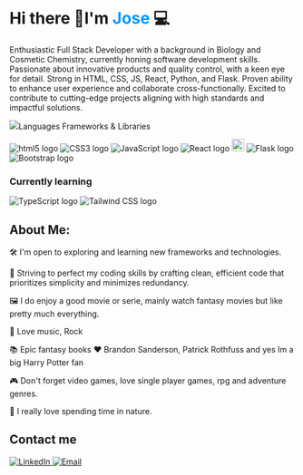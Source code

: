 <h1>Hi there 👋I'm <span style="color:#09f;">Jose</span> 💻</h1>
  <p>Enthusiastic Full Stack Developer with a background in Biology and Cosmetic Chemistry, currently honing software development skills. Passionate about innovative products and quality control, with a keen eye for detail. Strong in HTML, CSS, JS, React, Python, and Flask. Proven ability to enhance user experience and collaborate cross-functionally. Excited to contribute to cutting-edge projects aligning with high standards and impactful solutions.</p>
  <img src="https://miro.medium.com/v2/resize:fit:400/0*l1GgcqQ-pRxY5o1t"


<h2>Languages Frameworks & Libraries</h2>
<p>
  
  <a href="https://developer.mozilla.org/en-US/docs/Web/HTML" style="text-decoration: none;">
    <img src="https://github.com/JoseJoaquinMartinez/JoseJoaquinMartinez/assets/61237112/ee1c02f8-492a-4f55-99b4-00f6f1282138"  alt="html5 logo" />
  </a>
  <a href="https://developer.mozilla.org/en-US/docs/Web/CSS" style="text-decoration: none;">
    <img src="https://github.com/JoseJoaquinMartinez/JoseJoaquinMartinez/assets/61237112/a9f4c1a5-c46a-486d-83e7-2ba4e84694ab"
 alt="CSS3 logo">
  </a>
  <a href="https://developer.mozilla.org/en-US/docs/Web/JavaScript" style="text-decoration: none;">
    <img src="https://github.com/JoseJoaquinMartinez/JoseJoaquinMartinez/assets/61237112/e1c4c6cf-3620-4942-adac-74c50dc5bd5c" alt="JavaScript logo">
  </a>
  <a href="https://reactjs.org/" style="text-decoration: none;">
    <img src="https://github.com/JoseJoaquinMartinez/JoseJoaquinMartinez/assets/61237112/814c12df-4081-443f-86ad-40e1804d258b" alt="React logo">
  </a>
  <a href="https://www.python.org/" style="text-decoration: none;">
  <img src="https://s3.dualstack.us-east-2.amazonaws.com/pythondotorg-assets/media/community/logos/python-logo-only.png" style="height: 22px; width: 22px;" alt="Python logo">
</a>
  <a href="https://flask.palletsprojects.com/" style="text-decoration: none;">
    <img src="https://github.com/JoseJoaquinMartinez/JoseJoaquinMartinez/assets/61237112/129f19c9-fcf6-468e-9211-0865c7748be5" alt="Flask logo">
  </a>
  <a href="https://getbootstrap.com/" style="text-decoration: none;">
    <img src="https://github.com/JoseJoaquinMartinez/JoseJoaquinMartinez/assets/61237112/0953daa4-45f0-4f89-9771-80a6a9cb3b8c" alt="Bootstrap logo">
  </a>
</p>

<h3>Currently learning</h3>
<p>
  <a href="https://www.typescriptlang.org/" style="text-decoration: none;">
    <img src="https://github.com/JoseJoaquinMartinez/JoseJoaquinMartinez/assets/61237112/5f7033b7-744b-404a-b0e4-7a04d76459ee" alt="TypeScript logo">
  </a>
  <a href="https://tailwindcss.com/" style="text-decoration: none;">
    <img src="https://github.com/JoseJoaquinMartinez/JoseJoaquinMartinez/assets/61237112/a621dee3-9c5f-4ba1-a41b-05359897d76d" alt="Tailwind CSS logo">
  </a>
</p>

<h2>About Me:</h2>
<p>🛠 I'm open to exploring and learning new frameworks and technologies.</p>
<p>🧰 Striving to perfect my coding skills by crafting clean, efficient code that prioritizes simplicity and minimizes redundancy.</p>
<p>🖼️ I do enjoy a good movie or serie, mainly watch fantasy movies but like pretty much everything.</p>
<p>🎵 Love music, Rock</p>
<p>📚 Epic fantasy books ❤️ Brandon Sanderson, Patrick Rothfuss and yes Im a big Harry Potter fan</p>
<p>🎮 Don't forget video games, love single player games, rpg and adventure genres.</p>
<p>🌳 I really love spending time in nature.</p>

<h2>Contact me</h2>
<p>
  <a href="https://www.linkedin.com/in/josejoaquinmartinezcarrillo/">
    <img src="https://github.com/JoseJoaquinMartinez/JoseJoaquinMartinez/assets/61237112/541f87b3-615f-421c-b44f-799b862c12bd" alt="LinkedIn">
  </a>
  <a href="mailto:jj.martinez87@hotmail.com">
    <img src="https://github.com/JoseJoaquinMartinez/JoseJoaquinMartinez/assets/61237112/b4893729-c4ac-490f-b67a-159569f351e6" alt="Email">
  </a>
</p>
